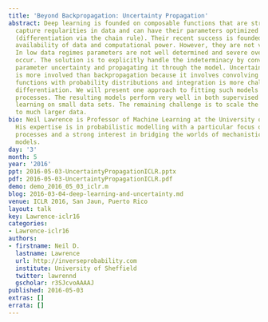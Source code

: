 ```yaml
---
title: 'Beyond Backpropagation: Uncertainty Propagation'
abstract: Deep learning is founded on composable functions that are structured to
  capture regularities in data and can have their parameters optimized by backpropagation
  (differentiation via the chain rule). Their recent success is founded on the increased
  availability of data and computational power. However, they are not very data efficient.
  In low data regimes parameters are not well determined and severe overfitting can
  occur. The solution is to explicitly handle the indeterminacy by converting it to
  parameter uncertainty and propagating it through the model. Uncertainty propagation
  is more involved than backpropagation because it involves convolving the composite
  functions with probability distributions and integration is more challenging than
  differentiation. We will present one approach to fitting such models using Gaussian
  processes. The resulting models perform very well in both supervised and unsupervised
  learning on small data sets. The remaining challenge is to scale the algorithms
  to much larger data.
bio: Neil Lawrence is Professor of Machine Learning at the University of Sheffield.
  His expertise is in probabilistic modelling with a particular focus on Gaussian
  processes and a strong interest in bridging the worlds of mechanistic and empirical
  models.
day: '3'
month: 5
year: '2016'
ppt: 2016-05-03-UncertaintyPropagationICLR.pptx
pdf: 2016-05-03-UncertaintyPropagationICLR.pdf
demo: demo_2016_05_03_iclr.m
blog: 2016-03-04-deep-learning-and-uncertainty.md
venue: ICLR 2016, San Jaun, Puerto Rico
layout: talk
key: Lawrence-iclr16
categories:
- Lawrence-iclr16
authors:
- firstname: Neil D.
  lastname: Lawrence
  url: http://inverseprobability.com
  institute: University of Sheffield
  twitter: lawrennd
  gscholar: r3SJcvoAAAAJ
published: 2016-05-03
extras: []
errata: []
---
```


